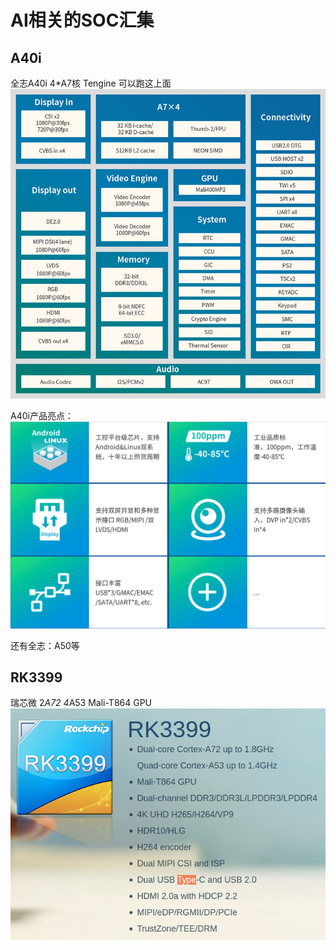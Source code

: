 
# AI相关的SOC汇集

## A40i
全志A40i 4*A7核  Tengine 可以跑这上面
![A40i](https://github.com/frankieGitHub/myAI/blob/master/srcImg/A40i.jpg)

A40i产品亮点：
![A40i](https://github.com/frankieGitHub/myAI/blob/master/srcImg/A40i产品亮点.png)


还有全志：A50等
## RK3399
瑞芯微 2*A72   4*A53   Mali-T864 GPU
![RK3399](https://github.com/frankieGitHub/myAI/blob/master/srcImg/RK3399.png)


